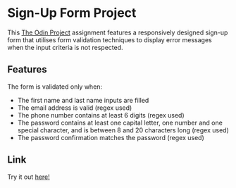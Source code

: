 # Sign-Up Form Project

This [The Odin Project](https://www.theodinproject.com/lessons/node-path-intermediate-html-and-css-sign-up-form) assignment features a responsively designed sign-up form that utilises form validation techniques to display error messages when the input criteria is not respected.

## Features

The form is validated only when: 
* The first name and last name inputs are filled
* The email address is valid (regex used)
* The phone number contains at least 6 digits (regex used)
* The password contains at least one capital letter, one number and one special character, and is between 8 and 20 characters long (regex used)
* The password confirmation matches the password (regex used)

## Link

Try it out [here!](https://sign-up-form.seanrw93.repl.co/)



